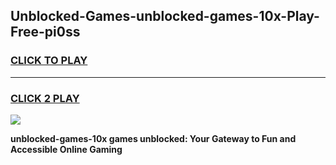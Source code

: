 
## Unblocked-Games-unblocked-games-10x-Play-Free-pi0ss
<h3>
<a href="https://premium76.site?title=unblocked-games-10x&ref=22A">CLICK TO PLAY</a></h3>
<hr>

<h3>
<a href="https://premium76.site?title=unblocked-games-10x&ref=22A">CLICK 2 PLAY</a>
  
</h3>

<a href="https://premium76.site?title=unblocked-games-10x&ref=22A"><img src="https://clearcache.store/games.png"></a>


**unblocked-games-10x games unblocked: Your Gateway to Fun and Accessible Online Gaming**
